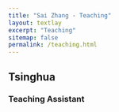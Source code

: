 ```yaml
---
title: "Sai Zhang - Teaching"
layout: textlay
excerpt: "Teaching"
sitemap: false
permalink: /teaching.html
---
```


## Tsinghua
### Teaching Assistant

